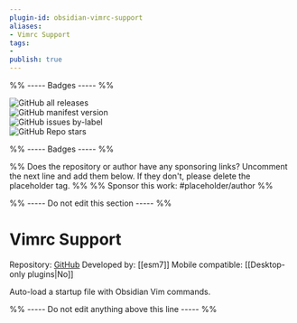 ```yaml
---
plugin-id: obsidian-vimrc-support
aliases:
- Vimrc Support
tags: 
- 
publish: true
---
```


%% ----- Badges ----- %%

![GitHub all releases](https://img.shields.io/github/downloads/esm7/obsidian-vimrc-support/total?color=573E7A&logo=github&style=for-the-badge)   
![GitHub manifest version](https://img.shields.io/github/manifest-json/v/esm7/obsidian-vimrc-support?color=573E7A&logo=github&style=for-the-badge)   
![GitHub issues by-label](https://img.shields.io/github/issues/esm7/obsidian-vimrc-support/help%20wanted?color=573E7A&logo=github&style=for-the-badge)   
![GitHub Repo stars](https://img.shields.io/github/stars/esm7/obsidian-vimrc-support?color=573E7A&logo=github&style=for-the-badge)

%% ----- Badges ----- %%

%% Does the repository or author have any sponsoring links? Uncomment the next line and add them below. If they don't, please delete the placeholder tag. %%
%% Sponsor this work: #placeholder/author %%

%% ----- Do not edit this section ----- %%

# Vimrc Support

Repository: [GitHub](https://github.com/esm7/obsidian-vimrc-support)
Developed by: [[esm7]]
Mobile compatible: [[Desktop-only plugins|No]]

Auto-load a startup file with Obsidian Vim commands.

%% ----- Do not edit anything above this line ----- %% 
